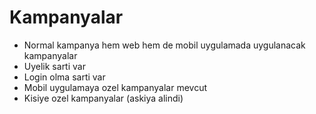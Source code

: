 # Kampanyalar
- Normal kampanya hem web hem de mobil uygulamada uygulanacak kampanyalar
- Uyelik sarti var
- Login olma sarti var
- Mobil uygulamaya ozel kampanyalar mevcut
- Kisiye ozel kampanyalar (askiya alindi)